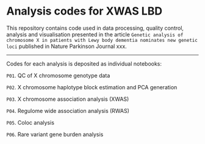 # Analysis codes for XWAS LBD

This repository contains code used in data processing, quality control, analysis and visualisation presented in the article 
`Genetic analysis of chromosome X in patients with Lewy body dementia nominates new genetic loci` published in Nature Parkinson Journal xxx.


___

Codes for each analysis is deposited as individual notebooks:

`P01`. QC of X chromosome genotype data

`P02`. X chromosome haplotype block estimation and PCA generation
  
`P03`. X chromosome association analysis (XWAS)

`P04`. Regulome wide association analysis (RWAS)

`P05`. Coloc analysis

`P06`. Rare variant gene burden analysis

